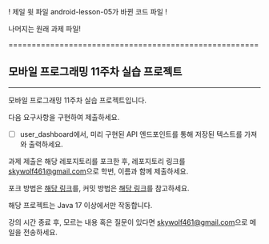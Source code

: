 ! 제일 윗 파일 android-lesson-05가 바뀐 코드 파일 !

나머지는 원래 과제 파일!

======================================================

## 모바일 프로그래밍 11주차 실습 프로젝트
<hr>
모바일 프로그래밍 11주차 실습 프로젝트입니다.

다음 요구사항을 구현하여 제출하세요.
- [ ] user_dashboard에서, 미리 구현된 API 엔드포인트를 통해 저장된 텍스트를 가져와 출력하세요.

과제 제출은 해당 레포지토리를 포크한 후, 레포지토리 링크를 [skywolf461@gmail.com](mailto://skywolf461@gmail.com)으로 학번, 이름과 함께 제출하세요.

포크 방법은 [해당 링크](https://ittrue.tistory.com/90)를, 커밋 방법은 [해당 링크](https://extbrain.tistory.com/155)를 참고하세요.

해당 프로젝트는 Java 17 이상에서만 작동합니다.

강의 시간 종료 후, 모르는 내용 혹은 질문이 있다면 [skywolf461@gmail.com](mailto://skywolf461@gmail.com)으로 메일을 전송하세요.

